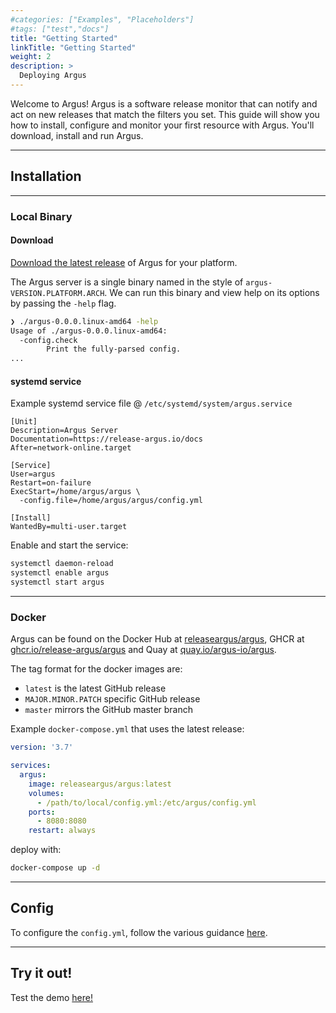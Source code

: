 ```yaml
---
#categories: ["Examples", "Placeholders"]
#tags: ["test","docs"]
title: "Getting Started"
linkTitle: "Getting Started"
weight: 2
description: >
  Deploying Argus
---
```


Welcome to Argus! Argus is a software release monitor that can notify and act on new releases that match the filters you set. This guide will show you how to install, configure and monitor your first resource with Argus. You'll download, install and run Argus.

---
## Installation

---
### Local Binary

#### Download

[Download the latest release](https://github.com/release-argus/Argus/releases) of Argus for your platform.

The Argus server is a single binary named in the style of `argus-VERSION.PLATFORM.ARCH`. We can run this binary and view help on its options by passing the `-help` flag.
```bash
❯ ./argus-0.0.0.linux-amd64 -help
Usage of ./argus-0.0.0.linux-amd64:
  -config.check
        Print the fully-parsed config.
...
```

#### systemd service
Example systemd service file @ `/etc/systemd/system/argus.service`
```
[Unit]
Description=Argus Server
Documentation=https://release-argus.io/docs
After=network-online.target

[Service]
User=argus
Restart=on-failure
ExecStart=/home/argus/argus \
  -config.file=/home/argus/argus/config.yml

[Install]
WantedBy=multi-user.target
```

Enable and start the service:
```bash
systemctl daemon-reload
systemctl enable argus
systemctl start argus
```
---
### Docker

Argus can be found on the Docker Hub at [releaseargus/argus](https://hub.docker.com/r/releaseargus/argus), GHCR at [ghcr.io/release-argus/argus](https://github.com/release-argus/Argus/pkgs/container/argus) and Quay at [quay.io/argus-io/argus](https://quay.io/repository/argus-io/argus).

The tag format for the docker images are:
- `latest` is the latest GitHub release
- `MAJOR.MINOR.PATCH` specific GitHub release
- `master` mirrors the GitHub master branch

Example `docker-compose.yml` that uses the latest release:
```yaml
version: '3.7'

services:
  argus:
    image: releaseargus/argus:latest
    volumes:
      - /path/to/local/config.yml:/etc/argus/config.yml
    ports:
      - 8080:8080
    restart: always
```
deploy with:
```bash
docker-compose up -d
```

---
## Config

To configure the `config.yml`, follow the various guidance [here](/docs/config).

---
## Try it out!

Test the demo [here!](/demo/approvals)
